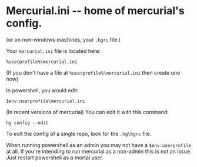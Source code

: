 # Mercurial.ini -- home of mercurial's config.

(or on non-windows machines, your `.hgrc` file.)

Your `mercurial.ini` file is located here:

    %userprofile%\mercurial.ini
    
(If you don't have a file at `%userprofile%\mercurial.ini` then create one now)

In powershell, you would edit:

    $env:userprofile\mercurial.ini

	
(In recent versions of mercurial) You can edit it with this command:

	hg config --edit

To edit the config of a single repo, look for the `.hg\hgrc` file.


When running powershell as an admin you may not have a `$env:userprofile` at all. If you're intending to run mercurial as a non-admin this is not an issue. Just restart powershell as a mortal user.